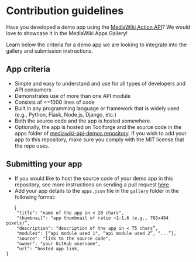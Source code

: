# Contribution guidelines
Have you developed a demo app using the [MediaWiki Action API](https://www.mediawiki.org/wiki/API:Main_page)? We would love to showcase it in the MediaWiki Apps Gallery!
 
Learn below the criteria for a demo app we are looking to integrate into the gallery and submission instructions.

## App criteria
- Simple and easy to understand and use for all types of developers and API consumers
- Demonstrates use of more than one API module
- Consists of <=1000 lines of code
- Built in any programming language or framework that is widely used (e.g., Python, Flask, Node.js, Django, etc.)
- Both the source code and the app is hosted somewhere.
- Optionally, the app is hosted on Toolforge and the source code in the apps folder of [mediawiki-api-demos repository](https://github.com/wikimedia/mediawiki-api-demos). If you wish to add your app to this repository, make sure you comply with the MIT license that the repo uses.

## Submitting your app
  - If you would like to host the source code of your demo app in this repository, see more instructions on sending a pull request [here](https://github.com/wikimedia/mediawiki-api-demos#contributing-code-samples-or-demo-apps). 
  - Add your app details to the `apps.json` file in the `gallery` folder in the following  format:
  ```
     {
      "title": "name of the app in < 20 chars", 
      "thumbnail": "app thumbnail of ratio ~1:1.6 (e.g., 765x484 pixels)”,
      "description": "description of the app in < 75 chars”,
      "modules": [“api module used 1", “api module used 2”, “...”], 
      "source": "link to the source code",
      "owner": "your GitHub username",
      “url”: “hosted app link,
  }
  ```
